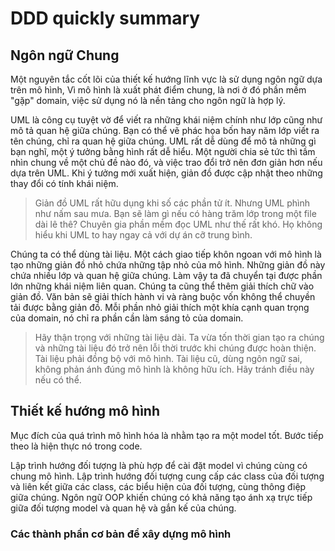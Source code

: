 # DDD quickly summary
## Ngôn ngữ Chung
Một nguyên tắc cốt lõi của thiết kế hướng lĩnh vực là sử dụng ngôn ngữ dựa trên mô hình, Vì mô hình là xuất phát điểm chung, là nơi ở đó phần mềm "gặp" domain, việc sử dụng nó là nền tảng cho ngôn ngữ là hợp lý.

UML là công cụ tuyệt vờ để viết ra những khái niệm chính như lớp cũng như mô tả quan hệ giữa chúng. Bạn có thể vẽ phác họa bốn hay năm lớp viết ra tên chúng, chỉ ra quan hệ giữa chúng. UML rất dễ dùng để mô tả những gì bạn nghĩ, một ý tưởng bằng hình rất dễ hiểu. Một người chia sẻ tức thì tầm nhìn chung về một chủ đề nào đó, và việc trao đổi trở nên đơn giản hơn nếu dựa trên UML. Khi ý tưởng mới xuất hiện, giản đồ được cập nhật theo những thay đổi có tính khái niệm.

> Giản đồ UML rất hữu dụng khi số các phần tử ít. Nhưng UML phình như nấm sau mưa. Bạn sẽ làm gì nếu có hàng trăm lớp trong một file dài lê thê? Chuyên gia phần mềm đọc UML như thế rất khó. Họ không hiểu khi UML to hay ngay cả với dự án cỡ trung bình.

Chúng ta có thể dùng tài liệu. Một cách giao tiếp khôn ngoan với mô hình là tạo những giản đồ nhỏ chứa những tập nhỏ của mô hình. Những giản đồ này chứa nhiều lớp và quan hệ giữa chúng. Làm vậy ta đã chuyển tại được phần lớn những khái niệm liên quan. Chúng ta cũng thể thêm giải thích chữ vào giản đồ. Văn bản sẽ giải thích hành vi và ràng buộc vốn không thể chuyền tải được bằng giản đồ. Mỗi phần nhỏ giải thích một khía cạnh quan trọng của domain, nó chỉ ra phần cần làm sáng tỏ của domain.

> Hãy thận trọng với những tài liệu dài. Ta vừa tốn thời gian tạo ra chúng và những tài liệu đó trở nên lỗi thời trước khi chúng được hoàn thiện. Tài liệu phải đồng bộ với mô hình. Tài liệu cũ, dùng ngôn ngữ sai, không phản ánh đúng mô hình là không hữu ích. Hãy tránh điều này nếu có thể.

## Thiết kế hướng mô hình
Mục đích của quá trình mô hình hóa là nhằm tạo ra một model tốt. Bước tiếp theo là hiện thực nó trong code.

Lập trình hướng đối tượng là phù hợp để cài đặt model vì chúng cùng có chung mô hình. Lập trình hướng đối tượng cung cấp các class của đối tượng và liên kết giữa các class, các biểu hiện của đối tượng, cùng thông điệp giữa chúng. Ngôn ngữ OOP khiến chúng có khả năng tạo ánh xạ trực tiếp giữa đối tượng model và quan hệ và gắn kế của chúng.

### Các thành phần cơ bản để xây dựng mô hình 

